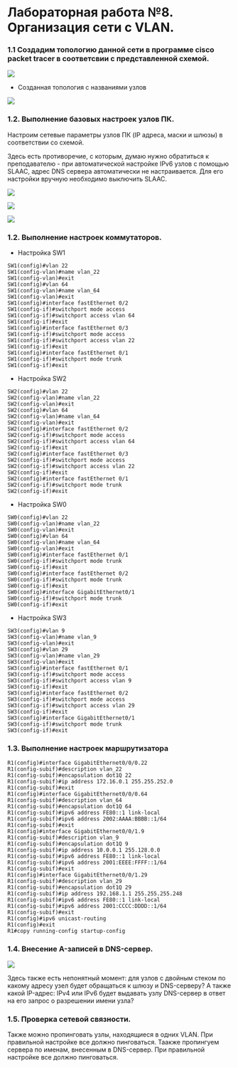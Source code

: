 # Лабораторная работа №8. Организация сети с VLAN.


### 1.1 Создадим топологию данной сети в программе cisco packet tracer в соответсвии с представленной схемой. 

![](net_original.png)

- Созданная топология с названиями узлов

![](net_topology.png)

### 1.2. Выполнение базовых настроек узлов ПК.

Настроим сетевые параметры узлов ПК (IP адреса, маски и шлюзы) в соответствии со схемой.

Здесь есть противоречие, с которым, думаю нужно обратиться к преподавателю - при автоматической настройке IPv6 узлов с помощью SLAAC, адрес DNS сервера автоматически не настраивается. Для его настройки вручную необходимо выключить SLAAC.

![](pc0laptop0.png)

![](pc1laptop1.png)

![](servers.png)



### 1.2. Выполнение настроек коммутаторов.

- Настройка SW1


```
SW1(config)#vlan 22
SW1(config-vlan)#name vlan_22
SW1(config-vlan)#exit
SW1(config)#vlan 64
SW1(config-vlan)#name vlan_64
SW1(config-vlan)#exit
SW1(config)#interface fastEthernet 0/2
SW1(config-if)#switchport mode access
SW1(config-if)#switchport access vlan 64
SW1(config-if)#exit
SW1(config)#interface fastEthernet 0/3
SW1(config-if)#switchport mode access
SW1(config-if)#switchport access vlan 22
SW1(config-if)#exit
SW1(config)#interface fastEthernet 0/1
SW1(config-if)#switchport mode trunk
SW1(config-if)#exit
```

- Настройка SW2


```
SW2(config)#vlan 22
SW2(config-vlan)#name vlan_22
SW2(config-vlan)#exit
SW2(config)#vlan 64
SW2(config-vlan)#name vlan_64
SW2(config-vlan)#exit
SW2(config)#interface fastEthernet 0/2
SW2(config-if)#switchport mode access
SW2(config-if)#switchport access vlan 64
SW2(config-if)#exit
SW2(config)#interface fastEthernet 0/3
SW2(config-if)#switchport mode access
SW2(config-if)#switchport access vlan 22
SW2(config-if)#exit
SW2(config)#interface fastEthernet 0/1
SW2(config-if)#switchport mode trunk
SW2(config-if)#exit
```

- Настройка SW0


```
SW0(config)#vlan 22
SW0(config-vlan)#name vlan_22
SW0(config-vlan)#exit
SW0(config)#vlan 64
SW0(config-vlan)#name vlan_64
SW0(config-vlan)#exit
SW0(config)#interface fastEthernet 0/1
SW0(config-if)#switchport mode trunk
SW0(config-if)#exit
SW0(config)#interface fastEthernet 0/2
SW0(config-if)#switchport mode trunk
SW0(config-if)#exit
SW0(config)#interface GigabitEthernet0/1
SW0(config-if)#switchport mode trunk
SW0(config-if)#exit
```

- Настройка SW3


```
SW3(config)#vlan 9
SW3(config-vlan)#name vlan_9
SW3(config-vlan)#exit
SW3(config)#vlan 29
SW3(config-vlan)#name vlan_29
SW3(config-vlan)#exit
SW3(config)#interface fastEthernet 0/1
SW3(config-if)#switchport mode access
SW3(config-if)#switchport access vlan 9
SW3(config-if)#exit
SW3(config)#interface fastEthernet 0/2
SW3(config-if)#switchport mode access
SW3(config-if)#switchport access vlan 29
SW3(config-if)#exit
SW3(config)#interface GigabitEthernet0/1
SW3(config-if)#switchport mode trunk
SW3(config-if)#exit
```


### 1.3. Выполнение настроек маршрутизатора


```
R1(config)#interface GigabitEthernet0/0/0.22
R1(config-subif)#description vlan_22
R1(config-subif)#encapsulation dot1Q 22
R1(config-subif)#ip address 172.16.0.1 255.255.252.0
R1(config-subif)#exit
R1(config)#interface GigabitEthernet0/0/0.64
R1(config-subif)#description vlan_64
R1(config-subif)#encapsulation dot1Q 64
R1(config-subif)#ipv6 address FE80::1 link-local
R1(config-subif)#ipv6 address 2002:AAAA:BBBB::1/64
R1(config-subif)#exit
R1(config)#interface GigabitEthernet0/0/1.9
R1(config-subif)#description vlan_9
R1(config-subif)#encapsulation dot1Q 9
R1(config-subif)#ip address 10.0.0.1 255.128.0.0
R1(config-subif)#ipv6 address FE80::1 link-local
R1(config-subif)#ipv6 address 2001:EEEE:FFFF::1/64
R1(config-subif)#exit
R1(config)#interface GigabitEthernet0/0/1.29
R1(config-subif)#description vlan_29
R1(config-subif)#encapsulation dot1Q 29
R1(config-subif)#ip address 192.168.1.1 255.255.255.248
R1(config-subif)#ipv6 address FE80::1 link-local
R1(config-subif)#ipv6 address 2001:CCCC:DDDD::1/64
R1(config-subif)#exit
R1(config)#ipv6 unicast-routing
R1(config)#exit
R1#copy running-config startup-config
```

### 1.4. Внесение A-записей в DNS-сервер.

![](dns_records.png)

Здесь также есть непонятный момент: для узлов с двойным стеком по какому адресу узел будет обращаться к шлюзу и DNS-серверу? А также какой IP-адрес: IPv4 или IPv6 будет выдавать узлу DNS-сервер в ответ на его запрос о разрешении имени узла? 

### 1.5. Проверка сетевой связности.

Также можно пропинговать узлы, находящиеся в одних VLAN. При правильной настройке все должно пинговаться.
Таакже пропингуем сервера по именам, внесенным в DNS-сервер. При правильной настройке все должно пинговаться.






